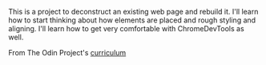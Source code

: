 This is a project to deconstruct an existing web page and rebuild it. I'll learn how to start thinking about how elements are placed and rough styling and aligning. I'll learn how to get very comfortable with ChromeDevTools as well. 

From The Odin Project's [curriculum](http://www.theodinproject.com/courses/web-development-101/lessons/html-css)